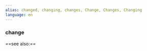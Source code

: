 ```yaml
---
alias: changed, changing, changes, Change, Changes, Changing
language: en
---
```

### change
==see also:== 
